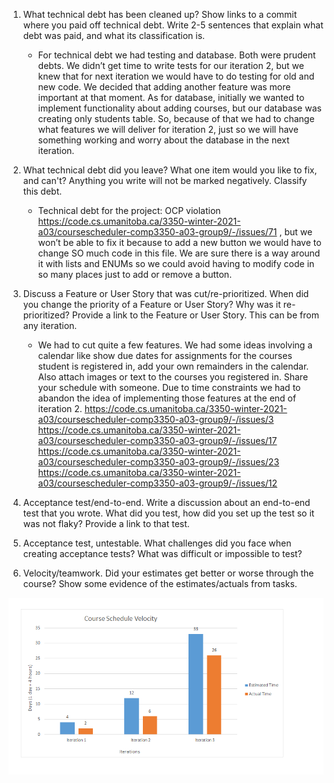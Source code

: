 1. What technical debt has been cleaned up? Show links to a commit where you paid off technical debt. Write 2-5 sentences that explain what debt was paid, and what its classification is.
    * For technical debt we had testing and database. Both were prudent debts. We didn’t get time to write tests for our iteration 2, but we knew that for next iteration we would have to do testing for old and new code. We decided that adding another feature was more important at that moment. As for database, initially we wanted to implement functionality about adding courses, but our database was creating only students table. So, because of that we had to change what features we will deliver for iteration 2, just so we will have something working and worry about the database in the next iteration.


2. What technical debt did you leave? What one item would you like to fix, and can't? Anything you write will not be marked negatively. Classify this debt.
    * Technical debt for the project: OCP violation https://code.cs.umanitoba.ca/3350-winter-2021-a03/coursescheduler-comp3350-a03-group9/-/issues/71 , but we won’t be able to fix it because to add a new button we would have to change SO much code in this file. We are sure there is a way around it with lists and ENUMs so we could avoid having to modify code in so many places just to add or remove a button.  


3. Discuss a Feature or User Story that was cut/re-prioritized. When did you change the priority of a Feature or User Story? Why was it re-prioritized? Provide a link to the Feature or User Story. This can be from any iteration.
    * We had to cut quite a few features. We had some ideas involving a calendar like show due dates for assignments for the courses student is registered in, add your own remainders in the calendar. Also attach images or text to the courses you registered in. Share your schedule with someone. Due to time constraints we had to abandon the idea of implementing those features at the end of iteration 2.
https://code.cs.umanitoba.ca/3350-winter-2021-a03/coursescheduler-comp3350-a03-group9/-/issues/3
https://code.cs.umanitoba.ca/3350-winter-2021-a03/coursescheduler-comp3350-a03-group9/-/issues/17
https://code.cs.umanitoba.ca/3350-winter-2021-a03/coursescheduler-comp3350-a03-group9/-/issues/23
https://code.cs.umanitoba.ca/3350-winter-2021-a03/coursescheduler-comp3350-a03-group9/-/issues/12

4. Acceptance test/end-to-end. Write a discussion about an end-to-end test that you wrote. What did you test, how did you set up the test so it was not flaky? Provide a link to that test.

5. Acceptance test, untestable. What challenges did you face when creating acceptance tests? What was difficult or impossible to test?

6. Velocity/teamwork. Did your estimates get better or worse through the course? Show some evidence of the estimates/actuals from tasks.

![](Course_Schedule_Velocity.png)
